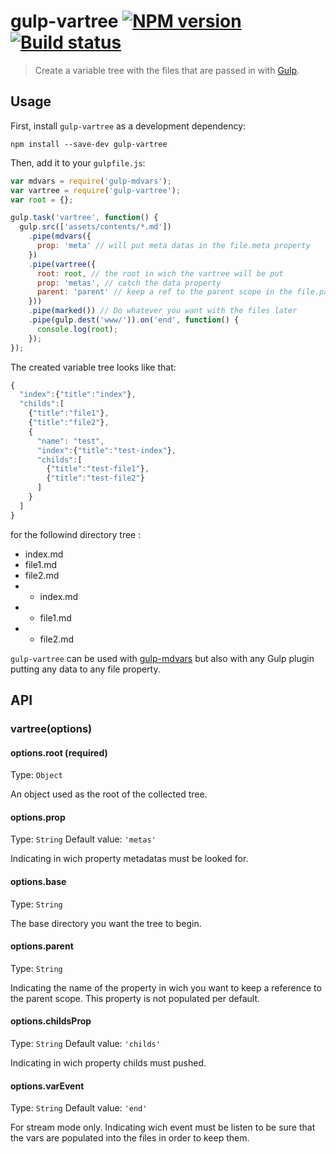 # gulp-vartree [![NPM version](https://badge.fury.io/js/gulp-vartree.png)](https://npmjs.org/package/gulp-vartree) [![Build status](https://api.travis-ci.org/nfroidure/gulp-vartree.png)](https://travis-ci.org/nfroidure/gulp-vartree)
> Create a variable tree with the files that are passed in with [Gulp](http://gulpjs.com/).

## Usage

First, install `gulp-vartree` as a development dependency:

```shell
npm install --save-dev gulp-vartree
```

Then, add it to your `gulpfile.js`:

```javascript
var mdvars = require('gulp-mdvars');
var vartree = require('gulp-vartree');
var root = {};

gulp.task('vartree', function() {
  gulp.src(['assets/contents/*.md'])
    .pipe(mdvars({
      prop: 'meta' // will put meta datas in the file.meta property
    })
    .pipe(vartree({
      root: root, // the root in wich the vartree will be put
      prop: 'metas', // catch the data property
      parent: 'parent' // keep a ref to the parent scope in the file.parent property
    }))
    .pipe(marked()) // Do whatever you want with the files later
    .pipe(gulp.dest('www/')).on('end', function() {
      console.log(root);
    });
});
```
The created variable tree looks like that:
```js
{
  "index":{"title":"index"},
  "childs":[
    {"title":"file1"},
    {"title":"file2"},
    {
      "name": "test",
      "index":{"title":"test-index"},
      "childs":[
        {"title":"test-file1"},
        {"title":"test-file2"}
      ]
    }
  ]
}
```
for the followind directory tree :

* index.md
* file1.md
* file2.md
* * index.md
* * file1.md
* * file2.md

`gulp-vartree` can be used with
 [gulp-mdvars](https://github.com/nfroidure/gulp-mdvars) but also with any Gulp
 plugin putting any data to any file property.

## API

### vartree(options)

#### options.root (required)
Type: `Object`

An object used as the root of the collected tree.

#### options.prop
Type: `String`
Default value: `'metas'`

Indicating in wich property metadatas must be looked for.

#### options.base
Type: `String`

The base directory you want the tree to begin.

#### options.parent
Type: `String`

Indicating the name of the property in wich you want to keep a reference to the
 parent scope. This property is not populated per default.

#### options.childsProp
Type: `String`
Default value: `'childs'`

Indicating in wich property childs must pushed.


#### options.varEvent
Type: `String`
Default value: `'end'`

For stream mode only. Indicating wich event must be listen to be sure that the
 vars are populated into the files in order to keep them.
